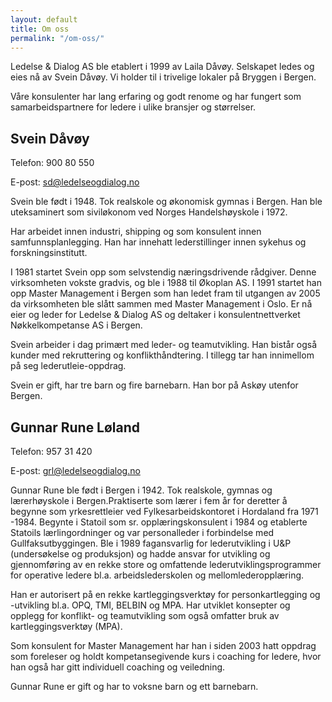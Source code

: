 ```yaml
---
layout: default
title: Om oss
permalink: "/om-oss/"
---
```



Ledelse & Dialog AS ble etablert i 1999 av Laila Dåvøy. Selskapet ledes og eies nå av Svein Dåvøy. Vi holder til i trivelige lokaler på Bryggen i Bergen.

Våre konsulenter har lang erfaring og godt renome og har fungert som samarbeidspartnere for ledere i ulike bransjer og størrelser.

Svein Dåvøy
-----------

Telefon: 900 80 550

E-post: <sd@ledelseogdialog.no>

Svein ble født i 1948. Tok realskole og økonomisk gymnas i Bergen. Han ble uteksaminert som siviløkonom ved Norges Handelshøyskole i 1972.

Har arbeidet innen industri, shipping og som konsulent innen samfunnsplanlegging. Han har innehatt lederstillinger innen sykehus og forskningsinstitutt.

I 1981 startet Svein opp som selvstendig næringsdrivende rådgiver. Denne virksomheten vokste gradvis, og ble i 1988 til Økoplan AS. I 1991 startet han opp Master Management i Bergen som han ledet fram til utgangen av 2005 da virksomheten ble slått sammen med Master Management i Oslo. Er nå eier og leder for Ledelse & Dialog AS og deltaker i konsulentnettverket Nøkkelkompetanse AS i Bergen.

Svein arbeider i dag primært med leder- og teamutvikling. Han bistår også kunder med rekruttering og konflikthåndtering. I tillegg tar han innimellom på seg lederutleie-oppdrag.

Svein er gift, har tre barn og fire barnebarn. Han bor på Askøy utenfor Bergen.

Gunnar Rune Løland
-------------------

Telefon: 957 31 420

E-post: <grl@ledelseogdialog.no>

Gunnar Rune ble født i Bergen i 1942. Tok realskole, gymnas og lærerhøyskole i Bergen.Praktiserte som lærer i fem år for deretter å begynne som yrkesrettleier ved Fylkesarbeidskontoret i Hordaland fra 1971 -1984. Begynte i Statoil som sr. opplæringskonsulent i 1984 og etablerte Statoils lærlingordninger og var personalleder i forbindelse med Gullfaksutbyggingen. Ble i 1989 fagansvarlig for lederutvikling i U&P (undersøkelse og produksjon) og hadde ansvar for utvikling og gjennomføring av en rekke store og omfattende lederutviklingsprogrammer for operative ledere bl.a. arbeidslederskolen og mellomlederopplæring.

Han er autorisert på en rekke kartleggingsverktøy for personkartlegging og -utvikling bl.a. OPQ, TMI, BELBIN og MPA. Har utviklet konsepter og opplegg for konflikt- og teamutvikling som også omfatter bruk av kartleggingsverktøy (MPA).

Som konsulent for Master Management har han i siden 2003 hatt oppdrag som foreleser og holdt kompetansegivende kurs i coaching for ledere, hvor han også har gitt individuell coaching og veiledning.

Gunnar Rune er gift og har to voksne barn og ett barnebarn.